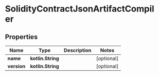
# SolidityContractJsonArtifactCompiler

## Properties
Name | Type | Description | Notes
------------ | ------------- | ------------- | -------------
**name** | **kotlin.String** |  |  [optional]
**version** | **kotlin.String** |  |  [optional]



